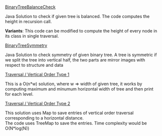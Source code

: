 [BinaryTreeBalanceCheck](https://github.com/karthiksagarmv/Disco-DS/edit/master/Trees/SimpleBinaryTrees/BinaryTreeBalanceCheck.java)

Java Solution to check if given tree is balanced. The code computes the height in recursion call.

**Variants**: This code can be modified to compute the height of every node in its class in single traversal.

[BinaryTreeSymmetry](https://github.com/karthiksagarmv/Disco-DS/edit/master/Trees/SimpleBinaryTrees/BinaryTreeSymmetry.java)

Java Solution to check symmetry of given binary tree. A tree is symmetric if we split the tree into vertical half, the two parts are mirror images with respect to structure and data  

[Traversal / Vertical Order Type 1](https://github.com/karthiksagarmv/Disco-DS/blob/master/Trees/SimpleBinaryTrees/Traversals/VerticalOrderTraversal1.java)  
  
This is a O(n*w) solution, where w => width of given tree, it works by computing maximum and minumum horizontal width of tree and then print for each level.

[Traversal / Vertical Order Type 2](https://github.com/karthiksagarmv/Disco-DS/blob/master/Trees/SimpleBinaryTrees/Traversals/VerticalOrderTraversal2.java)

This solution uses Map to save entries of vertical order traversal corresponding to a horizontal distance.  
The code uses TreeMap to save the entries. Time complexity would be O(N*log(N))  
